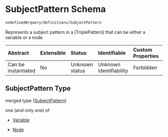 # SubjectPattern Schema

```txt
undefined#/query/definitions/SubjectPattern
```

Represents a subject pattern in a \[TriplePattern] that can be either a variable or a node.

| Abstract            | Extensible | Status         | Identifiable            | Custom Properties | Additional Properties | Access Restrictions | Defined In                                                                     |
| :------------------ | :--------- | :------------- | :---------------------- | :---------------- | :-------------------- | :------------------ | :----------------------------------------------------------------------------- |
| Can be instantiated | No         | Unknown status | Unknown identifiability | Forbidden         | Allowed               | none                | [okp4-cognitarium.json\*](schema/okp4-cognitarium.json "open original schema") |

## SubjectPattern Type

merged type ([SubjectPattern](okp4-cognitarium-querymsg-definitions-subjectpattern.md))

one (and only one) of

* [Variable](okp4-cognitarium-querymsg-definitions-subjectpattern-oneof-variable.md "check type definition")

* [Node](okp4-cognitarium-querymsg-definitions-subjectpattern-oneof-node.md "check type definition")
